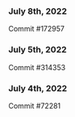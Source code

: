 ### July 8th, 2022

Commit #172957

### July 5th, 2022

Commit #314353


### July 4th, 2022

Commit #72281
